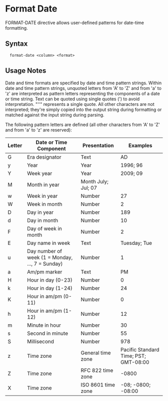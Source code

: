 # Format Date

FORMAT-DATE directive allows user-defined patterns for date-time formatting.

## Syntax

```
  format-date <column> <format>
```

## Usage Notes
Date and time formats are specified by date and time pattern strings. Within date and time pattern strings,
unquoted letters from 'A' to 'Z' and from 'a' to 'z' are interpreted as pattern letters representing the components
of a date or time string. Text can be quoted using single quotes (') to avoid interpretation. "''" represents a single quote. All other characters are not interpreted; they're simply copied into the output string during formatting or matched against the input string during parsing.

The following pattern letters are defined (all other characters from 'A' to 'Z' and from 'a' to 'z' are reserved):

| Letter	| Date or Time Component	| Presentation	| Examples |
|---------|-------------------------|---------------|----------|
| G	| Era designator	| Text	| AD
| y	|Year	| Year	| 1996; 96 |
|Y	|Week year|	Year|	2009; 09
|M	|Month in year|	Month	July; Jul; 07|
|w	|Week in year|	Number|	27|
|W	|Week in month|	Number|	2|
|D	|Day in year|	Number|	189|
|d	|Day in month|	Number|	10|
|F	|Day of week in month|	Number|	2|
|E	|Day name in week|	Text|	Tuesday; Tue|
|u	|Day number of week (1 = Monday, ..., 7 = Sunday)|	Number|	1|
|a	|Am/pm marker|	Text|	PM|
|H	|Hour in day (0-23)|	Number|	0|
|k	|Hour in day (1-24)|	Number|	24|
|K	|Hour in am/pm (0-11)|	Number|	0|
|h	|Hour in am/pm (1-12)|	Number|	12|
|m	|Minute in hour|	Number|	30|
|s	|Second in minute|	Number|	55|
|S	|Millisecond|	Number|	978|
|z	|Time zone|	General time zone|	Pacific Standard Time; PST; GMT-08:00|
|Z	|Time zone|	RFC 822 time zone|	-0800|
|X	|Time zone|	ISO 8601 time zone|	-08; -0800; -08:00|
